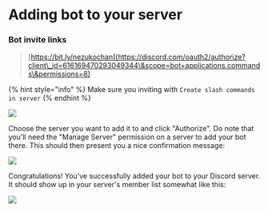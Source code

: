 # Adding bot to your server

### Bot invite links <a href="bot-invite-links" id="bot-invite-links"></a>

> [https://bit.ly/nezukochan](https://discord.com/oauth2/authorize?client\_id=616169470293049344\&scope=bot+applications.commands\&permissions=8)

{% hint style="info" %}
Make sure you inviting with `Create slash commands in server`
{% endhint %}

![](https://cdn.discordapp.com/attachments/817980990156701735/903495035046219826/unknown.png)

Choose the server you want to add it to and click "Authorize". Do note that you'll need the "Manage Server" permission on a server to add your bot there. This should then present you a nice confirmation message:

![](https://cdn.discordapp.com/attachments/817980990156701735/903497054247084112/unknown.png)

Congratulations! You've successfully added your bot to your Discord server. It should show up in your server's member list somewhat like this:

![](https://cdn.discordapp.com/attachments/817980990156701735/903497630590570596/unknown.png)
